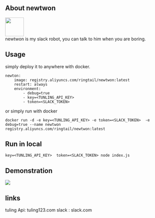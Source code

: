 ## About newtwon
<img src="http://moyuan.oss-cn-beijing.aliyuncs.com/others/iblbwe01046912.jpg" witdh=60px height=60px/></br>
newtwon is my slack robot, you can talk to him when you are boring.   
## Usage
simply deploy it to anywhere with docker.

```
newton:
    image: registry.aliyuncs.com/ringtail/newtwon:latest
    restart: always
    environment:
        - debug=true
        - key=<TUNLING_API_KEY>
        - token=<SLACK_TOKEN>
```

or simply run with docker 

```
docker run -d -e key=<TUNLING_API_KEY> -e token=<SLACK_TOKEN>  -e debug=true --name newtwon registry.aliyuncs.com/ringtail/newtwon:latest
```

## Run in local 

```
key=<TUNLING_API_KEY>  token=<SLACK_TOKEN> node index.js
```

## Demonstration
<img src="http://moyuan.oss-cn-beijing.aliyuncs.com/others/85e3ac1194620666f826e9bbdef6dc32.png"/>

## links  
tuling Api: tuling123.com
slack : slack.com

